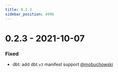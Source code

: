 ```yaml
---
title: 0.2.3
sidebar_position: 4996
---
```


# 0.2.3 - 2021-10-07

### Fixed

* dbt: add dbt `v3` manifest support [@mobuchowski](https://github.com/mobuchowski)